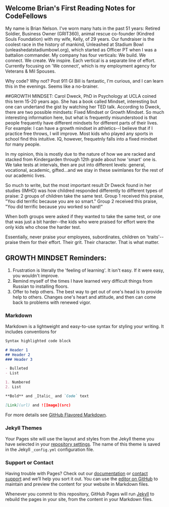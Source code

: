 
## Welcome Brian's First Reading Notes for CodeFellows
My name is Brian Nelson. I've worn many hats in the past 51 years: Retired Soldier, Business Owner (GRIT360), animal rescue co-founder (Kindred Souls Foundation) with my wife, Kelly, of 29 years. Our fundraiser is the coolest race in the history of mankind, Unleashed at Stadium Bowl (unleashedatstadiumbowl.org), which started as Officer PT when I was a battalion commander. My company has four verticals: We build. We connect. We create. We inspire. Each vertical is a separate line of effort. Currently focusing on 'We connect', which is my employment agency for Veterans & Mil Spouses. 

Why code? Why not? Post 911 GI Bill is fantastic, I'm curious, and I can learn this in the evenings. Seems like a no-brainer. 

##GROWTH MINDSET: Carol Dweck, PhD in Psychology at UCLA coined this term 15-20 years ago. She has a book called Mindset, interesting but one can undertand the gist by watching her TED talk. According to Dweck, there are two possible mindsets: Fixed Mindset or Growth Mindset. So much interesting information here, but what is frequently misunderstood is that people frequently have different mindsets for different parts of their lives. For example: I can have a growth mindset in athletics--I believe that if I practice free throws, I will improve. Most kids who played any sports in school find this intuitive. IQ, however, frequetnly falls into a fixed mindset for many people. 

In my opinion, this is mostly due to the nature of how we are racked and stacked from Kindergarden through 12th grade about how 'smart' one is. We take tests at intervals, then are put into different levels: general, vocational, academic, gifted...and we stay in these swimlanes for the rest of our academic lives. 

So much to write, but the most important result Dr Dweck found in her studies (IMHO) was how childred responded differently to different types of praise: 
2 groups of children take the same test. Group 1 received this praise, "You did terrific because you are so smart." Group 2 received this praise, "You did terrific because you worked so hard!"

When both groups were asked if they wanted to take the same test, or one that was just a bit harder--the kids who were praised for effort were the only kids who chose the harder test. 

Essentially, never praise your employees, subordinates, children on 'traits'--praise them for their effort. Their grit. Their character. That is what matter. 

## GROWTH MINDSET Reminders:
  1. Frustration is literally the 'feeling of learning'. It isn't easy. If it were easy, you wouldn't improve. 
  2. Remind myself of the times I have learned very difficult things from Russian to installing floors. 
  3. Offer to help others. The best way to get out of one's head is to provide help to others. Changes one's heart and attitude, and then can come back to problems with renewed vigor. 

### Markdown

Markdown is a lightweight and easy-to-use syntax for styling your writing. It includes conventions for

```markdown
Syntax highlighted code block

# Header 1
## Header 2
### Header 3

- Bulleted
- List

1. Numbered
2. List

**Bold** and _Italic_ and `Code` text

[Link](url) and ![Image](src)
```

For more details see [GitHub Flavored Markdown](https://guides.github.com/features/mastering-markdown/).

### Jekyll Themes

Your Pages site will use the layout and styles from the Jekyll theme you have selected in your [repository settings](https://github.com/briansnelson/reading-notes/settings). The name of this theme is saved in the Jekyll `_config.yml` configuration file.

### Support or Contact

Having trouble with Pages? Check out our [documentation](https://docs.github.com/categories/github-pages-basics/) or [contact support](https://support.github.com/contact) and we’ll help you sort it out.
You can use the [editor on GitHub](https://github.com/briansnelson/reading-notes/edit/gh-pages/index.md) to maintain and preview the content for your website in Markdown files.

Whenever you commit to this repository, GitHub Pages will run [Jekyll](https://jekyllrb.com/) to rebuild the pages in your site, from the content in your Markdown files.
